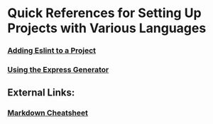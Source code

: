 # Quick References for Setting Up Projects with Various Languages

### [Adding Eslint to a Project](eslint.md)

### [Using the Express Generator](express-generator.md)


## External Links:

### [Markdown Cheatsheet](https://github.com/adam-p/markdown-here/wiki/Markdown-Cheatsheet#images)
